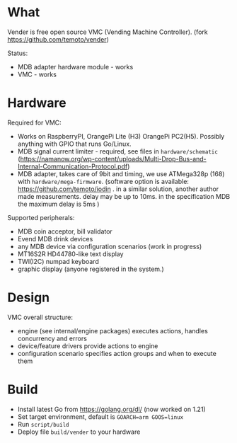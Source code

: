 # What
Vender is free open source VMC (Vending Machine Controller). (fork https://github.com/temoto/vender)

Status:
- MDB adapter hardware module - works
- VMC - works


# Hardware

Required for VMC:
- Works on RaspberryPI, OrangePi Lite (H3) OrangePi PC2(H5). Possibly anything with GPIO that runs Go/Linux.
- MDB signal current limiter - required, see files in `hardware/schematic` (https://namanow.org/wp-content/uploads/Multi-Drop-Bus-and-Internal-Communication-Protocol.pdf)
- MDB adapter, takes care of 9bit and timing, we use ATMega328p (168) with `hardware/mega-firmware`. 
    (software option is available: https://github.com/temoto/iodin . in a similar solution, another author made measurements. delay may be up to 10ms. in the specification MDB the maximum delay is 5ms )

Supported peripherals:
- MDB coin acceptor, bill validator
- Evend MDB drink devices
- any MDB device via configuration scenarios (work in progress)
- MT16S2R HD44780-like text display
- TWI(I2C) numpad keyboard
- graphic display (anyone registered in the system.)


# Design

VMC overall structure:
- engine (see internal/engine packages) executes actions, handles concurrency and errors
- device/feature drivers provide actions to engine
- configuration scenario specifies action groups and when to execute them


# Build

- Install latest Go from https://golang.org/dl/ (now worked on 1.21)
- Set target environment, default is `GOARCH=arm GOOS=linux`
- Run `script/build`
- Deploy file `build/vender` to your hardware
